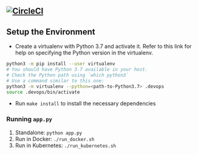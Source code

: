[![CircleCI](https://dl.circleci.com/status-badge/img/gh/JohhnyKinuthia/devops-ml-ops-project/tree/main.svg?style=svg)](https://dl.circleci.com/status-badge/redirect/gh/JohhnyKinuthia/devops-ml-ops-project/tree/main)
---

## Setup the Environment

* Create a virtualenv with Python 3.7 and activate it. Refer to this link for help on specifying the Python version in the virtualenv. 
```bash
python3 -m pip install --user virtualenv
# You should have Python 3.7 available in your host. 
# Check the Python path using `which python3`
# Use a command similar to this one:
python3 -m virtualenv --python=<path-to-Python3.7> .devops
source .devops/bin/activate
```
* Run `make install` to install the necessary dependencies

### Running `app.py`

1. Standalone:  `python app.py`
2. Run in Docker:  `./run_docker.sh`
3. Run in Kubernetes:  `./run_kubernetes.sh`
